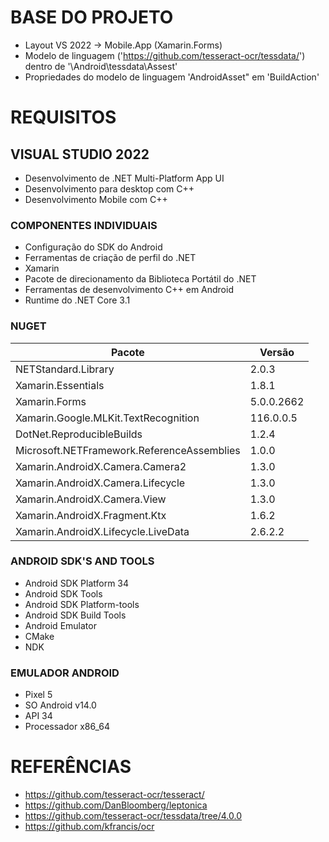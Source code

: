 # BASE DO PROJETO
- Layout VS 2022 -> Mobile.App (Xamarin.Forms)
- Modelo de linguagem ('https://github.com/tesseract-ocr/tessdata/') dentro de '\Android\tessdata\Assest\'
- Propriedades do modelo de linguagem 'AndroidAsset" em 'BuildAction'

# REQUISITOS

## VISUAL STUDIO 2022

- Desenvolvimento de .NET Multi-Platform App UI
- Desenvolvimento para desktop com C++
- Desenvolvimento Mobile com C++

### COMPONENTES INDIVIDUAIS

- Configuração do SDK do Android
- Ferramentas de criação de perfil do .NET
- Xamarin
- Pacote de direcionamento da Biblioteca Portátil do .NET
- Ferramentas de desenvolvimento C++ em Android
- Runtime do .NET Core 3.1

### NUGET

| Pacote | Versão |
|--------|--------|
| NETStandard.Library | 2.0.3 |
| Xamarin.Essentials | 1.8.1 |
| Xamarin.Forms | 5.0.0.2662 |
| Xamarin.Google.MLKit.TextRecognition | 116.0.0.5 |
| DotNet.ReproducibleBuilds | 1.2.4 |
| Microsoft.NETFramework.ReferenceAssemblies | 1.0.0 |
| Xamarin.AndroidX.Camera.Camera2 | 1.3.0 |
| Xamarin.AndroidX.Camera.Lifecycle | 1.3.0 |
| Xamarin.AndroidX.Camera.View | 1.3.0 |
| Xamarin.AndroidX.Fragment.Ktx | 1.6.2 |
| Xamarin.AndroidX.Lifecycle.LiveData | 2.6.2.2 |

### ANDROID SDK'S AND TOOLS

- Android SDK Platform 34
- Android SDK Tools
- Android SDK Platform-tools
- Android SDK Build Tools
- Android Emulator
- CMake
- NDK

### EMULADOR ANDROID

- Pixel 5
- SO Android v14.0
- API 34
- Processador x86_64

# REFERÊNCIAS

- https://github.com/tesseract-ocr/tesseract/
- https://github.com/DanBloomberg/leptonica
- https://github.com/tesseract-ocr/tessdata/tree/4.0.0
- https://github.com/kfrancis/ocr